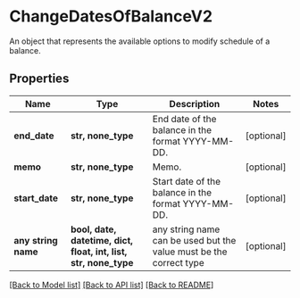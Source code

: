 # ChangeDatesOfBalanceV2

An object that represents the available options to modify schedule of a balance.

## Properties
Name | Type | Description | Notes
------------ | ------------- | ------------- | -------------
**end_date** | **str, none_type** | End date of the balance in the format YYYY-MM-DD. | [optional] 
**memo** | **str, none_type** | Memo. | [optional] 
**start_date** | **str, none_type** | Start date of the balance in the format YYYY-MM-DD. | [optional] 
**any string name** | **bool, date, datetime, dict, float, int, list, str, none_type** | any string name can be used but the value must be the correct type | [optional]

[[Back to Model list]](../README.md#documentation-for-models) [[Back to API list]](../README.md#documentation-for-api-endpoints) [[Back to README]](../README.md)


